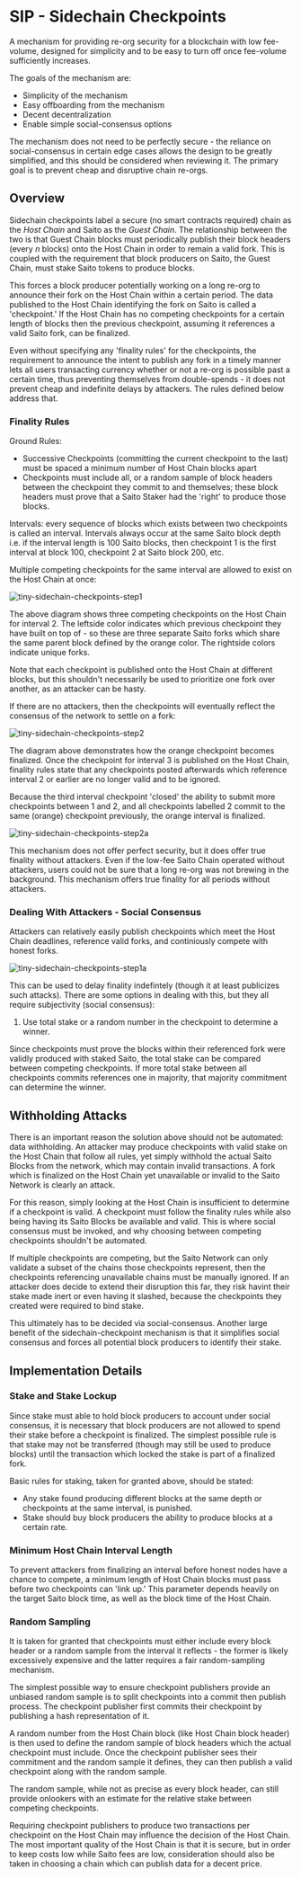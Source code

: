 # SIP - Sidechain Checkpoints

A mechanism for providing re-org security for a blockchain with low fee-volume, designed for simplicity and to be easy to turn off once fee-volume sufficiently increases.

The goals of the mechanism are:

* Simplicity of the mechanism
* Easy offboarding from the mechanism
* Decent decentralization
* Enable simple social-consensus options

The mechanism does not need to be perfectly secure - the reliance on social-consensus in certain edge cases allows the design to be greatly simplified, and this should be considered when reviewing it. The primary goal is to prevent cheap and disruptive chain re-orgs.

## Overview

Sidechain checkpoints label a secure (no smart contracts required) chain as the *Host Chain* and Saito as the *Guest Chain*. The relationship between the two is that Guest Chain blocks must periodically publish their block headers (every $n$ blocks) onto the Host Chain in order to remain a valid fork. This is coupled with the requirement that block producers on Saito, the Guest Chain, must stake Saito tokens to produce blocks.

This forces a block producer potentially working on a long re-org to announce their fork on the Host Chain within a certain period. The data published to the Host Chain identifying the fork on Saito is called a 'checkpoint.' If the Host Chain has no competing checkpoints for a certain length of blocks then the previous checkpoint, assuming it references a valid Saito fork, can be finalized.

Even without specifying any 'finality rules' for the checkpoints, the requirement to announce the intent to publish any fork in a timely manner lets all users transacting currency whether or not a re-org is possible past a certain time, thus preventing themselves from double-spends - it does not prevent cheap and indefinite delays by attackers. The rules defined below address that.

### Finality Rules

Ground Rules:

* Successive Checkpoints (committing the current checkpoint to the last) must be spaced a minimum number of Host Chain blocks apart
* Checkpoints must include all, or a random sample of block headers between the checkpoint they commit to and themselves; these block headers must prove that a Saito Staker had the 'right' to produce those blocks.

Intervals: every sequence of blocks which exists between two checkpoints is called an interval. Intervals always occur at the same Saito block depth i.e. if the interval length is $100$ Saito blocks, then checkpoint $1$ is the first interval at block $100$, checkpoint $2$ at Saito block $200$, etc.

Multiple competing checkpoints for the same interval are allowed to exist on the Host Chain at once:

![tiny-sidechain-checkpoints-step1](https://github.com/mat888/saito-implementation-proposals/assets/22969119/567add35-003d-4f90-a3b8-b52c27b74426)

The above diagram shows three competing checkpoints on the Host Chain for interval $2$. The leftside color indicates which previous checkpoint they have built on top of - so these are three separate Saito forks which share the same parent block defined by the orange color. The rightside colors indicate unique forks.

Note that each checkpoint is published onto the Host Chain at different blocks, but this shouldn't necessarily be used to prioritize one fork over another, as an attacker can be hasty.

If there are no attackers, then the checkpoints will eventually reflect the consensus of the network to settle on a fork:

![tiny-sidechain-checkpoints-step2](https://github.com/mat888/saito-implementation-proposals/assets/22969119/a5e14297-f676-42ff-9a5f-eeba8778c6c4)

The diagram above demonstrates how the orange checkpoint becomes finalized. Once the checkpoint for interval 3 is published on the Host Chain, finality rules state that any checkpoints posted afterwards which reference interval 2 or earlier are no longer valid and to be ignored.

Because the third interval checkpoint 'closed' the ability to submit more checkpoints between $1$ and $2$, and all checkpoints labelled $2$ commit to the same (orange) checkpoint previously, the orange interval is finalized.

![tiny-sidechain-checkpoints-step2a](https://github.com/mat888/saito-implementation-proposals/assets/22969119/e8af56e8-deff-4085-bb3f-1c36bf6adb9a)

This mechanism does not offer perfect security, but it does offer true finality without attackers. Even if the low-fee Saito Chain operated without attackers, users could not be sure that a long re-org was not brewing in the background. This mechanism offers true finality for all periods without attackers.

### Dealing With Attackers - Social Consensus

Attackers can relatively easily publish checkpoints which meet the Host Chain deadlines, reference valid forks, and continiously compete with honest forks.

![tiny-sidechain-checkpoints-step1a](https://github.com/mat888/saito-implementation-proposals/assets/22969119/ea96d2e8-8851-40bd-95f3-31bd3affe9c7)


This can be used to delay finality indefintely (though it at least publicizes such attacks). There are some options in dealing with this, but they all require subjectivity (social consensus):

1. Use total stake or a random number in the checkpoint to determine a winner.

Since checkpoints must prove the blocks within their referenced fork were validly produced with staked Saito, the total stake can be compared between competing checkpoints. If more total stake between all checkpoints commits references one in majority, that majority commitment can determine the winner.

## Withholding Attacks

There is an important reason the solution above should not be automated: data withholding. An attacker may produce checkpoints with valid stake on the Host Chain that follow all rules, yet simply withhold the actual Saito Blocks from the network, which may contain invalid transactions. A fork which is finalized on the Host Chain yet unavailable or invalid to the Saito Network is clearly an attack.

For this reason, simply looking at the Host Chain is insufficient to determine if a checkpoint is valid. A checkpoint must follow the finality rules while also being having its Saito Blocks be available and valid. This is where social consensus must be invoked, and why choosing between competing checkpoints shouldn't be automated.

If multiple checkpoints are competing, but the Saito Network can only validate a subset of the chains those checkpoints represent, then the checkpoints referencing unavailable chains must be manually ignored. If an attacker does decide to extend their disruption this far, they risk havint their stake made inert or even having it slashed, because the checkpoints they created were required to bind stake.

This ultimately has to be decided via social-consensus. Another large benefit of the sidechain-checkpoint mechanism is that it simplifies social consensus and forces all potential block producers to identify their stake.

## Implementation Details

### Stake and Stake Lockup

Since stake must able to hold block producers to account under social consensus, it is necessary that block producers are not allowed to spend their stake before a checkpoint is finalized. The simplest possible rule is that stake may not be transferred (though may still be used to produce blocks) until the transaction which locked the stake is part of a finalized fork.

Basic rules for staking, taken for granted above, should be stated:

* Any stake found producing different blocks at the same depth or checkpoints at the same interval, is punished.
* Stake should buy block producers the ability to produce blocks at a certain rate.

### Minimum Host Chain Interval Length

To prevent attackers from finalizing an interval before honest nodes have a chance to compete, a minimum length of Host Chain blocks must pass before two checkpoints can 'link up.' This parameter depends heavily on the target Saito block time, as well as the block time of the Host Chain.

### Random Sampling

It is taken for granted that checkpoints must either include every block header or a random sample from the interval it reflects - the former is likely excessively expensive and the latter requires a fair random-sampling mechanism.

The simplest possible way to ensure checkpoint publishers provide an unbiased random sample is to split checkpoints into a commit then publish process. The checkpoint publisher first commits their checkpoint by publishing a hash representation of it.

A random number from the Host Chain block (like Host Chain block header) is then used to define the random sample of block headers which the actual checkpoint must include. Once the checkpoint publisher sees their commitment and the random sample it defines, they can then publish a valid checkpoint along with the random sample.

The random sample, while not as precise as every block header, can still provide onlookers with an estimate for the relative stake between competing checkpoints.

Requiring checkpoint publishers to produce two transactions per checkpoint on the Host Chain may influence the decision of the Host Chain. The most important quality of the Host Chain is that it is secure, but in order to keep costs low while Saito fees are low, consideration should also be taken in choosing a chain which can publish data for a decent price.
